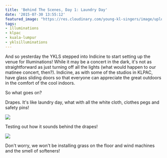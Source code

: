 ```yaml
---
title: 'Behind The Scenes, Day 1: Laundry Day'
date: '2015-07-30 13:55:12'
featured_image: "https://res.cloudinary.com/young-kl-singers/image/upload/c_crop,g_north,h_1887,w_3355/v1523174216/YKLS%202015%20Illuminations%20Poster.jpg"
tags:
- illuminations
- klpac
- kuala-lumpur
- yklsilluminations
---
```


And so yesterday the YKLS stepped into Indicine to start setting up the venue for Illuminations! While it may be a concert in the dark, it's not as straightforward as just turning off all the lights (what would happen to our matinee concert, then?). Indicine, as with some of the studios in KLPAC, have glass sliding doors so that everyone can appreciate the great outdoors in the comfort of the cool indoors.

So what goes on?

Drapes. It's like laundry day, what with all the white cloth, clothes pegs and safety pins!


![](https://res.cloudinary.com/young-kl-singers/image/upload/a_0/v1523175273/150730-Behind-The-Scenes-Day-1-Laundry-Day-1.jpg)

Testing out how it sounds behind the drapes!


![](https://res.cloudinary.com/young-kl-singers/image/upload/v1523175335/150730-Behind-The-Scenes-Day-1-Laundry-Day-2.jpg)

Don't worry, we won't be installing grass on the floor and wind machines and the smell of softeners!
